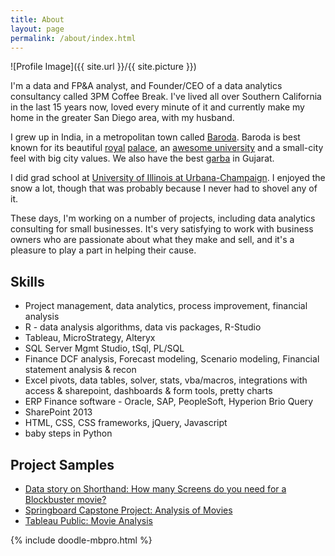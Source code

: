```yaml
---
title: About
layout: page
permalink: /about/index.html
---
```

![Profile Image]({{ site.url }}/{{ site.picture }})

<p>I'm a data and FP&A analyst, and Founder/CEO of a data analytics consultancy called 3PM Coffee Break. I've lived all over Southern California in the last 15 years now, loved every minute of it and currently make my home in the greater San Diego area, with my husband.</p>

<p>I grew up in India, in a metropolitan town called <a href="https://en.wikipedia.org/wiki/Vadodara" target="_blank">Baroda</a>. Baroda is best known for its beautiful <a href="https://upload.wikimedia.org/wikipedia/commons/6/67/Baroda_Lvp.JPG" target="_blank">royal</a> <a href="https://en.wikipedia.org/wiki/Laxmi_Vilas_Palace,_Vadodara" target="_blank">palace</a>, an <a href="https://en.wikipedia.org/wiki/Maharaja_Sayajirao_University_of_Baroda" target="_blank">awesome university</a> and a small-city feel with big city values. We also have the best <a href="https://youtu.be/ooEfsNeCfdw?t=4m3s" target="_blank">garba</a> in Gujarat.</p>

<p>I did grad school at <a href="http://illinois.edu/" target="_blank">University of Illinois at Urbana-Champaign</a>. I enjoyed the snow a lot, though that was probably because I never had to shovel any of it.</p>

<p>These days, I'm working on a number of projects, including data analytics consulting for small businesses. It's very satisfying to work with business owners who are passionate about what they make and sell, and it's a pleasure to play a part in helping their cause.</p>

<h2>Skills</h2>

<ul class="skill-list">
	<li>Project management, data analytics, process improvement, financial analysis</li>
	<li>R - data analysis algorithms, data vis packages, R-Studio</li>
	<li>Tableau, MicroStrategy, Alteryx</li>
	<li>SQL Server Mgmt Studio, tSql, PL/SQL</li>
	<li>Finance DCF analysis, Forecast modeling, Scenario modeling, Financial statement analysis & recon</li>
	<li>Excel pivots, data tables, solver, stats, vba/macros, integrations with access & sharepoint, dashboards & form tools, pretty charts</li>
	<li>ERP Finance software - Oracle, SAP, PeopleSoft, Hyperion Brio Query</li>
	<li>SharePoint 2013</li>
	<li>HTML, CSS, CSS frameworks, jQuery, Javascript</li>
	<li>baby steps in Python</li>
</ul>

<h2>Project Samples</h2>

<ul>
	<li><a href="http://soc.sh/n2IqhVcpTf" target="_blank">Data story on Shorthand: How many Screens do you need for a Blockbuster movie?</a></li>
	<li><a href="https://github.com/aannasw/movies-capstone/blob/master/Capstone%20Project.pdf" target="_blank">Springboard Capstone Project: Analysis of Movies</a></li>
	<li><a href="http://public.tableau.com/profile/arti#!/vizhome/MovieAnalysisCapstone/MovieAnalysisCapstone" target="_blank">Tableau Public: Movie Analysis</a></li>	
</ul>

{% include doodle-mbpro.html %}

